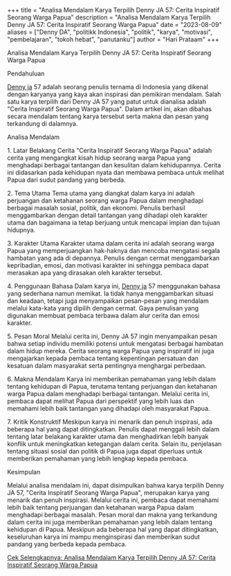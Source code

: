 ﻿+++
title = "Analisa Mendalam Karya Terpilih Denny JA 57: Cerita Inspiratif Seorang Warga Papua"
description = "Analisa Mendalam Karya Terpilih Denny JA 57: Cerita Inspiratif Seorang Warga Papua"
date = "2023-08-09"
aliases = ["Denny DA", "politikk Indonesia", "politik", "karya", "motivasi", "pembelajaran", "tokoh hebat", "panutanku"]
author = "Hari Prataam"
+++

Analisa Mendalam Karya Terpilih Denny JA 57: Cerita Inspiratif Seorang Warga Papua

Pendahuluan

[Denny ja](https://www.youtube.com/watch?v=6O7IlLCh0UI) 57 adalah seorang penulis ternama di Indonesia yang dikenal dengan karyanya yang kaya akan inspirasi dan pemikiran mendalam. Salah satu karya terpilih dari Denny JA 57 yang patut untuk dianalisa adalah "Cerita Inspiratif Seorang Warga Papua". Dalam artikel ini, akan dibahas secara mendalam tentang karya tersebut serta makna dan pesan yang terkandung di dalamnya.

Analisa Mendalam

1\. Latar Belakang Cerita
"Cerita Inspiratif Seorang Warga Papua" adalah cerita yang mengangkat kisah hidup seorang warga Papua yang menghadapi berbagai tantangan dan kesulitan dalam kehidupannya. Cerita ini didasarkan pada kehidupan nyata dan membawa pembaca untuk melihat Papua dari sudut pandang yang berbeda.

2\. Tema Utama
Tema utama yang diangkat dalam karya ini adalah perjuangan dan ketahanan seorang warga Papua dalam menghadapi berbagai masalah sosial, politik, dan ekonomi. Penulis berhasil menggambarkan dengan detail tantangan yang dihadapi oleh karakter utama dan bagaimana ia tetap berjuang untuk mencapai impian dan tujuan hidupnya.

3\. Karakter Utama
Karakter utama dalam cerita ini adalah seorang warga Papua yang memperjuangkan hak-haknya dan mencoba mengatasi segala hambatan yang ada di depannya. Penulis dengan cermat menggambarkan kepribadian, emosi, dan motivasi karakter ini sehingga pembaca dapat merasakan apa yang dirasakan oleh karakter tersebut.

4\. Penggunaan Bahasa
Dalam karya ini, [Denny ja](https://www.youtube.com/watch?v=6O7IlLCh0UI) 57 menggunakan bahasa yang sederhana namun memikat. Ia tidak hanya menggambarkan situasi dan keadaan, tetapi juga menyampaikan pesan-pesan yang mendalam melalui kata-kata yang dipilih dengan cermat. Gaya penulisan yang digunakan membuat pembaca terbawa dalam alur cerita dan emosi karakter.

5\. Pesan Moral
Melalui cerita ini, Denny JA 57 ingin menyampaikan pesan bahwa setiap individu memiliki potensi untuk mengatasi berbagai hambatan dalam hidup mereka. Cerita seorang warga Papua yang inspiratif ini juga mengajarkan kepada pembaca tentang kepentingan persatuan dan kesatuan dalam masyarakat serta pentingnya menghargai perbedaan.

6\. Makna Mendalam
Karya ini memberikan pemahaman yang lebih dalam tentang kehidupan di Papua, terutama tentang perjuangan dan ketahanan warga Papua dalam menghadapi berbagai tantangan. Melalui cerita ini, pembaca dapat melihat Papua dari perspektif yang lebih luas dan memahami lebih baik tantangan yang dihadapi oleh masyarakat Papua.

7\. Kritik Konstruktif
Meskipun karya ini menarik dan penuh inspirasi, ada beberapa hal yang dapat ditingkatkan. Penulis dapat menggali lebih dalam tentang latar belakang karakter utama dan menghadirkan lebih banyak konflik untuk meningkatkan ketegangan dalam cerita. Selain itu, penjelasan tentang situasi sosial dan politik di Papua juga dapat diperluas untuk memberikan pemahaman yang lebih lengkap kepada pembaca.

Kesimpulan

Melalui analisa mendalam ini, dapat disimpulkan bahwa karya terpilih Denny JA 57, "Cerita Inspiratif Seorang Warga Papua", merupakan karya yang menarik dan penuh inspirasi. Melalui cerita ini, pembaca dapat memahami lebih baik tentang perjuangan dan ketahanan warga Papua dalam menghadapi berbagai masalah. Pesan moral dan makna yang terkandung dalam cerita ini juga memberikan pemahaman yang lebih dalam tentang kehidupan di Papua. Meskipun ada beberapa hal yang dapat ditingkatkan, keseluruhan karya ini mampu menginspirasi dan memberikan sudut pandang yang berbeda kepada pembaca.

[Cek Selengkapnya: Analisa Mendalam Karya Terpilih Denny JA 57: Cerita Inspiratif Seorang Warga Papua](https://www.youtube.com/watch?v=6O7IlLCh0UI)
